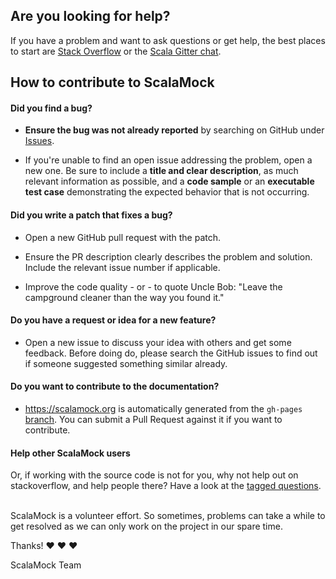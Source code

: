 ## Are you looking for help?

If you have a problem and want to ask questions or get help, the best places to start are [Stack Overflow](http://stackoverflow.com/questions/ask?tags=scalamock) or the [Scala Gitter chat](https://gitter.im/scala/scala).

## How to contribute to ScalaMock

#### **Did you find a bug?**

* **Ensure the bug was not already reported** by searching on GitHub under [Issues](https://github.com/paulbutcher/ScalaMock/issues).

* If you're unable to find an open issue addressing the problem, open a new one. Be sure to include a **title and clear description**, as much relevant information as possible, and a **code sample** or an **executable test case** demonstrating the expected behavior that is not occurring.

#### **Did you write a patch that fixes a bug?**

* Open a new GitHub pull request with the patch.

* Ensure the PR description clearly describes the problem and solution. Include the relevant issue number if applicable.

* Improve the code quality - or - to quote Uncle Bob: "Leave the campground cleaner than the way you found it."

#### **Do you have a request or idea for a new feature?**

* Open a new issue to discuss your idea with others and get some feedback. Before doing do, please search the GitHub issues to find out if someone suggested something similar already.

#### **Do you want to contribute to the documentation?**

* https://scalamock.org is automatically generated from the `gh-pages` [branch](https://github.com/paulbutcher/ScalaMock/tree/gh-pages). You can submit a Pull Request against it if you want to contribute.

#### **Help other ScalaMock users**

Or, if working with the source code is not for you, why not help out on stackoverflow, and help people there? Have a look at the [tagged questions](https://stackoverflow.com/questions/tagged/scalamock).

</br>
ScalaMock is a volunteer effort. So sometimes, problems can take a while to get resolved as we can only work on the project in our spare time.

Thanks! :heart: :heart: :heart:

ScalaMock Team

